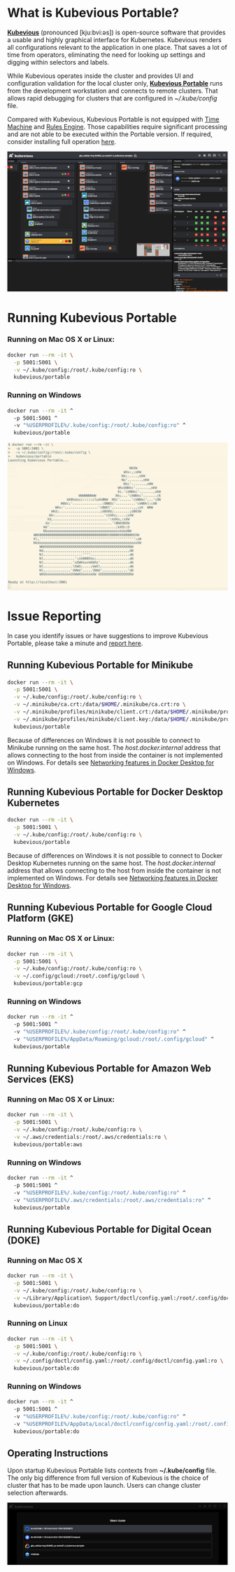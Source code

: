 # What is Kubevious Portable?
**[Kubevious](https://github.com/kubevious/kubevious)** (pronounced [kju:bvi:əs]) is open-source software that provides a usable and highly graphical interface for Kubernetes. Kubevious renders all configurations relevant to the application in one place. That saves a lot of time from operators, eliminating the need for looking up settings and digging within selectors and labels. 

While Kubevious operates inside the cluster and provides UI and configuration validation for the local cluster only, **[Kubevious Portable](https://github.com/kubevious/portable)** runs from the development workstation and connects to remote clusters. That allows rapid debugging for clusters that are configured in *~/.kube/config* file. 

Compared with Kubevious, Kubevious Portable is not equipped with [Time Machine](https://github.com/kubevious/kubevious/blob/master/docs/rules-engine.md#rules-engine) and [Rules Engine](https://youtu.be/Zb5ZIJEHONU). Those capabilities require significant processing and are not able to be executed within the Portable version. If required, consider installing full operation [here](https://kubevious.io).

![Kubevious Portable Preview](https://raw.githubusercontent.com/kubevious/media/master/portable/portable-view.png)

# Running Kubevious Portable

### Running on Mac OS X or Linux:
```sh
docker run --rm -it \
  -p 5001:5001 \
  -v ~/.kube/config:/root/.kube/config:ro \
  kubevious/portable
```

### Running on Windows
```sh
docker run --rm -it ^
  -p 5001:5001 ^
  -v "%USERPROFILE%/.kube/config:/root/.kube/config:ro" ^
  kubevious/portable
```

![Running Kubevious Portable](https://raw.githubusercontent.com/kubevious/media/master/portable/portable-run-script.png)

# Issue Reporting
In case you identify issues or have suggestions to improve Kubevious Portable, please take a minute and [report here](https://github.com/kubevious/portable/issues/new/choose).

## Running Kubevious Portable for Minikube

```sh
docker run --rm -it \
  -p 5001:5001 \
  -v ~/.kube/config:/root/.kube/config:ro \
  -v ~/.minikube/ca.crt:/data/$HOME/.minikube/ca.crt:ro \
  -v ~/.minikube/profiles/minikube/client.crt:/data/$HOME/.minikube/profiles/minikube/client.crt:ro \
  -v ~/.minikube/profiles/minikube/client.key:/data/$HOME/.minikube/profiles/minikube/client.key:ro \
  kubevious/portable
```
Because of differences on Windows it is not possible to connect to Minikube running on the same host. The *host.docker.internal* address that allows connecting to the host from inside the container is not implemented on Windows. For details see [Networking features in Docker Desktop for Windows](https://docs.docker.com/docker-for-windows/networking/).

## Running Kubevious Portable for Docker Desktop Kubernetes

```sh
docker run --rm -it \
  -p 5001:5001 \
  -v ~/.kube/config:/root/.kube/config:ro \
  kubevious/portable
```
Because of differences on Windows it is not possible to connect to Docker Desktop Kubernetes running on the same host. The *host.docker.internal* address that allows connecting to the host from inside the container is not implemented on Windows. For details see [Networking features in Docker Desktop for Windows](https://docs.docker.com/docker-for-windows/networking/).

## Running Kubevious Portable for Google Cloud Platform (GKE)

### Running on Mac OS X or Linux:
```sh
docker run --rm -it \
  -p 5001:5001 \
  -v ~/.kube/config:/root/.kube/config:ro \
  -v ~/.config/gcloud:/root/.config/gcloud \
  kubevious/portable:gcp
```

### Running on Windows
```sh
docker run --rm -it ^
  -p 5001:5001 ^
  -v "%USERPROFILE%/.kube/config:/root/.kube/config:ro" ^
  -v "%USERPROFILE%/AppData/Roaming/gcloud:/root/.config/gcloud" ^
  kubevious/portable
```

## Running Kubevious Portable for Amazon Web Services (EKS)

### Running on Mac OS X or Linux:
```sh
docker run --rm -it \
  -p 5001:5001 \
  -v ~/.kube/config:/root/.kube/config:ro \
  -v ~/.aws/credentials:/root/.aws/credentials:ro \
  kubevious/portable:aws
```

### Running on Windows
```sh
docker run --rm -it ^
  -p 5001:5001 ^
  -v "%USERPROFILE%/.kube/config:/root/.kube/config:ro" ^
  -v "%USERPROFILE%/.aws/credentials:/root/.aws/credentials:ro" ^
  kubevious/portable
```

## Running Kubevious Portable for Digital Ocean (DOKE)

### Running on Mac OS X
```sh
docker run --rm -it \
  -p 5001:5001 \
  -v ~/.kube/config:/root/.kube/config:ro \
  -v ~/Library/Application\ Support/doctl/config.yaml:/root/.config/doctl/config.yaml:ro \
  kubevious/portable:do
```

### Running on Linux
```sh
docker run --rm -it \
  -p 5001:5001 \
  -v ~/.kube/config:/root/.kube/config:ro \
  -v ~/.config/doctl/config.yaml:/root/.config/doctl/config.yaml:ro \
  kubevious/portable:do
```

### Running on Windows
```sh
docker run --rm -it ^
  -p 5001:5001 ^
  -v "%USERPROFILE%/.kube/config:/root/.kube/config:ro" ^
  -v "%USERPROFILE%/AppData/Local/doctl/config/config.yaml:/root/.config/doctl/config.yaml:ro" ^
  kubevious/portable:do
```
## Operating Instructions

Upon startup Kubevious Portable lists contexts from **~/.kube/config** file. The only big difference from full version of Kubevious is the choice of cluster that has to be made upon launch. Users can change cluster selection afterwards.

![Selecting Cluster in Kubevious Portable](https://raw.githubusercontent.com/kubevious/media/master/portable/portable-cluster-select.png)

